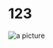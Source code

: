 # 123
![a picture](https://fz-zion-static.functorz.com/202504171843/1cb3e8c7ebd420f2e63be0d060e65055/project/2000000000497674/images/s-zTTyxGunPXtjQmwcRcPw==.png)
